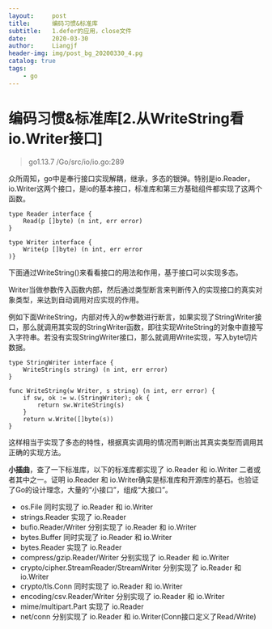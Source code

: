 ```yaml
---
layout:     post                  
title:      编码习惯&标准库
subtitle:   1.defer的应用，close文件
date:       2020-03-30
author:     Liangjf
header-img: img/post_bg_20200330_4.pg
catalog: true                      
tags:                       
    - go
---
```


# 编码习惯&标准库[2.从WriteString看io.Writer接口]

> go1.13.7 /Go/src/io/io.go:289

众所周知，go中是奉行接口实现解耦，继承，多态的银弹。特别是io.Reader，io.Writer这两个接口，是io的基本接口，标准库和第三方基础组件都实现了这两个函数。

    type Reader interface {      
        Read(p []byte) (n int, err error)
    }

    type Writer interface {      
        Write(p []byte) (n int, err error
    )}

下面通过WriteString()来看看接口的用法和作用，基于接口可以实现多态。

Writer当做参数传入函数内部，然后通过类型断言来判断传入的实现接口的真实对象类型，来达到自动调用对应实现的作用。

例如下面WriteString，内部对传入的w参数进行断言，如果实现了StringWriter接口，那么就调用其实现的StringWriter函数，即往实现WriteString的对象中直接写入字符串。若没有实现StringWriter接口，那么就调用Write实现，写入byte切片数据。

    type StringWriter interface {      
        WriteString(s string) (n int, err error)
    }

    func WriteString(w Writer, s string) (n int, err error) {
        if sw, ok := w.(StringWriter); ok {
            return sw.WriteString(s)
        }
        return w.Write([]byte(s))
    }


这样相当于实现了多态的特性，根据真实调用的情况而判断出其真实类型而调用其正确的实现方法。

**小插曲**，查了一下标准库，以下的标准库都实现了 io.Reader 和 io.Writer 二者或者其中之一。证明 io.Reader 和 io.Writer确实是标准库和开源库的基石。也验证了Go的设计理念，大量的“小接口”，组成“大接口”。

- os.File 同时实现了 io.Reader 和 io.Writer
- strings.Reader 实现了 io.Reader
- bufio.Reader/Writer 分别实现了 io.Reader 和 io.Writer
- bytes.Buffer 同时实现了 io.Reader 和 io.Writer
- bytes.Reader 实现了 io.Reader
- compress/gzip.Reader/Writer 分别实现了 io.Reader 和 io.Writer
- crypto/cipher.StreamReader/StreamWriter 分别实现了 io.Reader 和 io.Writer
- crypto/tls.Conn 同时实现了 io.Reader 和 io.Writer
- encoding/csv.Reader/Writer 分别实现了 io.Reader 和 io.Writer
- mime/multipart.Part 实现了 io.Reader
- net/conn 分别实现了 io.Reader 和 io.Writer(Conn接口定义了Read/Write)